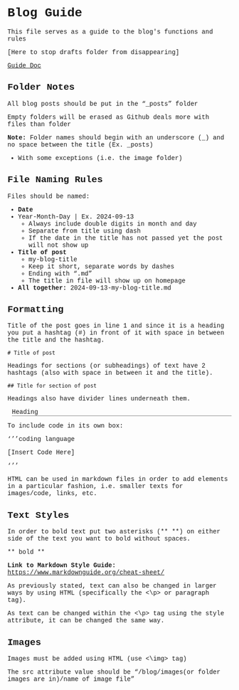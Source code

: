 <head>
    <style>
        body {
            font-family: Courier;
            # background-color: white;
            # color: black
        }
        #ex_heading {
            margin-left: 10px;
            border-bottom: 0.2px solid gray;
        }
    </style>

</head>


# Blog Guide

This file serves as a guide to the blog's functions and rules

[Here to stop drafts folder from disappearing]

<a href="https://docs.google.com/document/d/1gA2eBKCtSg0oXs_ZoYT_jtb-ClJofTeQS77e2w4IIH0/edit?usp=sharing">Guide Doc</a>

## Folder Notes

All blog posts should be put in the “_posts” folder

Empty folders will be erased as Github deals more with files than folder

**Note:** Folder names should begin with an underscore (_) and no space between the title (Ex. _posts)
- With some exceptions (i.e. the image folder)

## File Naming Rules

Files should be named:
- **Date**
- Year-Month-Day | Ex. 2024-09-13
    - Always include double digits in month and day
    - Separate from title using dash 
    - If the date in the title has not passed yet the post will not show up
- **Title of post**
    - my-blog-title
    - Keep it short, separate words by dashes
    - Ending with “.md”
    - The title in file will show up on homepage
- **All together:** 2024-09-13-my-blog-title.md 

## Formatting

Title of the post goes in line 1 and since it is a heading you put a hashtag (#) in front of it with space in between the title and the hashtag.

    # Title of post

Headings for sections (or subheadings) of text have 2 hashtags (also with space in between it and the title).

    ## Title for section of post

Headings also have divider lines underneath them.
	
<p id="ex_heading">Heading</p>

To include code in its own box:

‘’’coding language

[Insert Code Here] 

‘’’

HTML can be used in markdown files in order to add elements in a particular fashion, i.e. smaller texts for images/code, links, etc.

## Text Styles

In order to bold text put two asterisks (** **) on either side of the text you want to bold without spaces.

** bold ** 

**Link to Markdown Style Guide:** https://www.markdownguide.org/cheat-sheet/

As previously stated, text can also be changed in larger ways by using HTML (specifically the <\p> or paragraph tag).

As text can be changed within the <\p> tag using the style attribute, it can be changed the same way.

## Images

Images must be added using HTML (use <\img> tag) 

The src attribute value should be “/blog/images(or folder images are in)/name of image file” 
